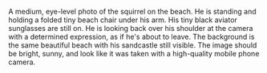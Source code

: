 A medium, eye-level photo of the squirrel on the beach. He is standing and holding a folded tiny beach chair under his arm. His tiny black aviator sunglasses are still on. He is looking back over his shoulder at the camera with a determined expression, as if he's about to leave. The background is the same beautiful beach with his sandcastle still visible. The image should be bright, sunny, and look like it was taken with a high-quality mobile phone camera.